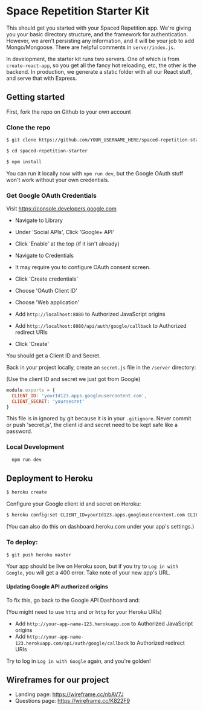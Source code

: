 # Space Repetition Starter Kit

This should get you started with your Spaced Repetition app. We're giving you your basic directory structure, and the framework for authentication. However, we aren't persisting any information, and it will be your job to add Mongo/Mongoose. There are helpful comments in `server/index.js`.

In development, the starter kit runs two servers. One of which is from `create-react-app`, so you get all the fancy hot reloading, etc, the other is the backend. In production, we generate a static folder with all our React stuff, and serve that with Express.

## Getting started

First, fork the repo on Github to your own account

### Clone the repo

```sh
$ git clone https://github.com/YOUR_USERNAME_HERE/spaced-repetition-starter
```

```sh
$ cd spaced-repetition-starter
```

```sh
$ npm install
```

You can run it locally now with `npm run dev`, but the Google OAuth stuff won't work without your own credentials.

### Get Google OAuth Credentials

Visit https://console.developers.google.com

* Navigate to Library 
* Under 'Social APIs', Click 'Google+ API'
* Click 'Enable' at the top (if it isn't already)


* Navigate to Credentials
* It may require you to configure OAuth consent screen.
* Click 'Create credentials'
* Choose 'OAuth Client ID'
* Choose 'Web application'
* Add `http://localhost:8080` to Authorized JavaScript origins
* Add `http://localhost:8080/api/auth/google/callback` to Authorized redirect URIs
* Click 'Create'

You should get a Client ID and Secret.

Back in your project locally, create an `secret.js` file in the `/server` directory:

(Use the client ID and secret we just got from Google)

```js
module.exports = {
  CLIENT_ID: 'yourId123.apps.googleusercontent.com',
  CLIENT_SECRET: 'yoursecret'
}
```

This file is in ignored by git because it is in your `.gitignore`. Never commit or push 'secret.js', the client id and secret need to be kept safe like a password.

### Local Development

```sh
  npm run dev
```

## Deployment to Heroku

```sh
$ heroku create
```

Configure your Google client id and secret on Heroku:

```sh
$ heroku config:set CLIENT_ID=yourId123.apps.googleusercontent.com CLIENT_SECRET=yoursecret
```

(You can also do this on dashboard.heroku.com under your app's settings.)

### To deploy:

```sh
$ git push heroku master
```

Your app should be live on Heroku soon, but if you try to `Log in with Google`, you will get a 400 error. Take note of your new app's URL.


#### Updating Google API authorized origins


To fix this, go back to the Google API Dashboard and:

(You might need to use `http` and or `http` for your Heroku URIs)

- Add `http://your-app-name-123.herokuapp.com` to Authorized JavaScript origins
- Add `http://your-app-name-123.herokuapp.com/api/auth/google/callback` to Authorized redirect URIs

Try to log in  `Log in with Google` again, and you're golden!


## Wireframes for our project

* Landing page: https://wireframe.cc/nbAV7J
* Questions page: https://wireframe.cc/K822F9

